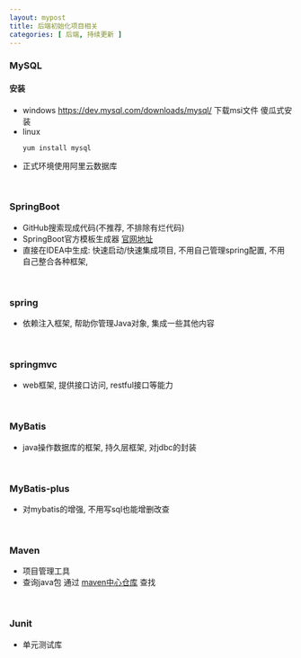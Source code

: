 ```yaml
---
layout: mypost
title: 后端初始化项目相关
categories: [ 后端, 持续更新 ]
---
```


### MySQL

#### 安装

- windows  https://dev.mysql.com/downloads/mysql/ 下载msi文件 傻瓜式安装
- linux
    ```
    yum install mysql
    ```
- 正式环境使用阿里云数据库

<br>

### SpringBoot

- GitHub搜索现成代码(不推荐, 不排除有烂代码)
- SpringBoot官方模板生成器  [官网地址](https://start.spring.io/)
- 直接在IDEA中生成: 快速启动/快速集成项目, 不用自己管理spring配置, 不用自己整合各种框架,

<br>

### spring

- 依赖注入框架, 帮助你管理Java对象, 集成一些其他内容

<br>

### springmvc

- web框架, 提供接口访问, restful接口等能力

<br>

### MyBatis

- java操作数据库的框架, 持久层框架, 对jdbc的封装

<br>

### MyBatis-plus

- 对mybatis的增强, 不用写sql也能增删改查

<br>

### Maven

- 项目管理工具
- 查询java包 通过 [maven中心仓库](http://mvnrepository.com/) 查找

<br>

### Junit

- 单元测试库




